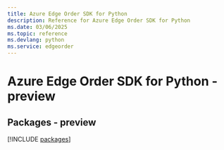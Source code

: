 ```yaml
---
title: Azure Edge Order SDK for Python
description: Reference for Azure Edge Order SDK for Python
ms.date: 03/06/2025
ms.topic: reference
ms.devlang: python
ms.service: edgeorder
---
```

# Azure Edge Order SDK for Python - preview
## Packages - preview
[!INCLUDE [packages](edge-order-index.md)]
